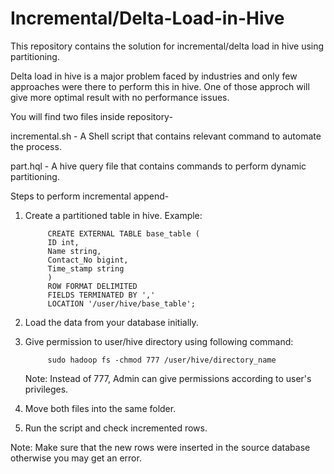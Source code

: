 # Incremental/Delta-Load-in-Hive
This repository contains the solution for incremental/delta load in hive using partitioning.

Delta load in hive is a major problem faced by industries and only few approaches were there to perform this in hive.
One of those approch will give more optimal result with no performance issues.

You will find two files inside repository- 

   incremental.sh - A Shell script that contains relevant command to automate the process.
  
   part.hql - A hive query file that contains commands to perform dynamic partitioning.
      
Steps to perform incremental append-
1. Create a partitioned table in hive.
            Example:
            
            CREATE EXTERNAL TABLE base_table (
            ID int, 
            Name string,
            Contact_No bigint,
            Time_stamp string
            )
            ROW FORMAT DELIMITED
            FIELDS TERMINATED BY ','
            LOCATION '/user/hive/base_table';

2. Load the data from your database initially.
3. Give permission to user/hive directory using following command:
      
            sudo hadoop fs -chmod 777 /user/hive/directory_name
      
      Note: Instead of 777, Admin can give permissions according to user's privileges.
4. Move both files into the same folder.
5. Run the script and check incremented rows.

Note: Make sure that the new rows were inserted in the source database otherwise you may get an error.      
